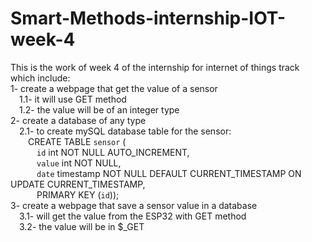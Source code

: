 # Smart-Methods-internship-IOT-week-4  
This is the work of week 4 of the internship for internet of things track which include:  
1- create a webpage that get the value of a sensor  
&emsp;1.1- it will use GET method  
&emsp;1.2- the value will be of an integer type  
2- create a database of any type  
&emsp;2.1- to create mySQL database table for the sensor:  
&emsp;&emsp;CREATE TABLE `sensor` (  
&emsp;&emsp;&emsp;`id` int NOT NULL AUTO_INCREMENT,  
&emsp;&emsp;&emsp;`value` int NOT NULL,  
&emsp;&emsp;&emsp;`date` timestamp NOT NULL DEFAULT CURRENT_TIMESTAMP ON UPDATE CURRENT_TIMESTAMP,  
&emsp;&emsp;&emsp;PRIMARY KEY (`id`));  
3- create a webpage that save a sensor value in a database  
&emsp;3.1- will get the value from the ESP32 with GET method  
&emsp;3.2- the value will be in $_GET
